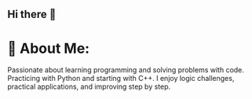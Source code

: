 ## Hi there 👋
# 💫 About Me:
Passionate about learning programming and solving problems with code. Practicing with Python and starting with C++. I enjoy logic challenges, practical applications, and improving step by step.


